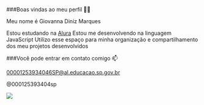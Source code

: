 ###Boas vindas ao meu perfil 💙💙

Meu nome é Giovanna Diniz Marques

Estou estudando na [Alura](https://www.alura.com.br)
Estou me desenvolvendo na linguagem JavaScript
Utilizo esse espaço para minha organização e compartilhamento dos meu projetos desenvolvidos

###Você pode entrar em contato comigo 📫

00001253934046SP@al.educacao.sp.gov.br

@000125393404sp

![](https://media.tenor.com/Rw3z50UXrlwAAAAi/cute.gif)
